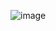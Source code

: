 ![image](https://github.com/companyakis/flutter-bootcamp-2024/assets/77589867/4d586cda-5480-41e9-9241-a09e9a66e751)
